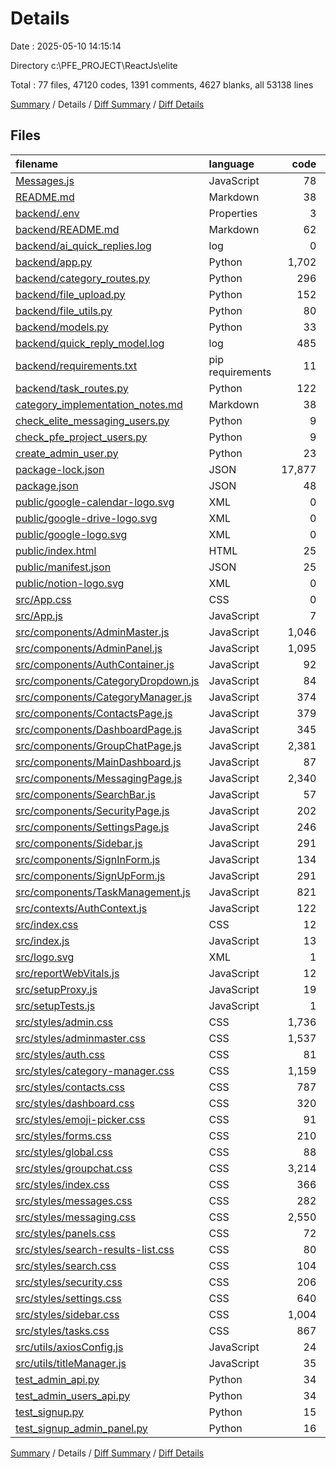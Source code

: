 # Details

Date : 2025-05-10 14:15:14

Directory c:\\PFE_PROJECT\\ReactJs\\elite

Total : 77 files,  47120 codes, 1391 comments, 4627 blanks, all 53138 lines

[Summary](results.md) / Details / [Diff Summary](diff.md) / [Diff Details](diff-details.md)

## Files
| filename | language | code | comment | blank | total |
| :--- | :--- | ---: | ---: | ---: | ---: |
| [Messages.js](/Messages.js) | JavaScript | 78 | 0 | 11 | 89 |
| [README.md](/README.md) | Markdown | 38 | 0 | 33 | 71 |
| [backend/.env](/backend/.env) | Properties | 3 | 0 | 1 | 4 |
| [backend/README.md](/backend/README.md) | Markdown | 62 | 0 | 23 | 85 |
| [backend/ai\_quick\_replies.log](/backend/ai_quick_replies.log) | log | 0 | 0 | 1 | 1 |
| [backend/app.py](/backend/app.py) | Python | 1,702 | 267 | 445 | 2,414 |
| [backend/category\_routes.py](/backend/category_routes.py) | Python | 296 | 40 | 81 | 417 |
| [backend/file\_upload.py](/backend/file_upload.py) | Python | 152 | 35 | 47 | 234 |
| [backend/file\_utils.py](/backend/file_utils.py) | Python | 80 | 15 | 23 | 118 |
| [backend/models.py](/backend/models.py) | Python | 33 | 0 | 3 | 36 |
| [backend/quick\_reply\_model.log](/backend/quick_reply_model.log) | log | 485 | 0 | 31 | 516 |
| [backend/requirements.txt](/backend/requirements.txt) | pip requirements | 11 | 0 | 1 | 12 |
| [backend/task\_routes.py](/backend/task_routes.py) | Python | 122 | 32 | 34 | 188 |
| [category\_implementation\_notes.md](/category_implementation_notes.md) | Markdown | 38 | 0 | 12 | 50 |
| [check\_elite\_messaging\_users.py](/check_elite_messaging_users.py) | Python | 9 | 5 | 6 | 20 |
| [check\_pfe\_project\_users.py](/check_pfe_project_users.py) | Python | 9 | 5 | 6 | 20 |
| [create\_admin\_user.py](/create_admin_user.py) | Python | 23 | 6 | 7 | 36 |
| [package-lock.json](/package-lock.json) | JSON | 17,877 | 0 | 1 | 17,878 |
| [package.json](/package.json) | JSON | 48 | 0 | 1 | 49 |
| [public/google-calendar-logo.svg](/public/google-calendar-logo.svg) | XML | 0 | 0 | 1 | 1 |
| [public/google-drive-logo.svg](/public/google-drive-logo.svg) | XML | 0 | 0 | 1 | 1 |
| [public/google-logo.svg](/public/google-logo.svg) | XML | 0 | 0 | 1 | 1 |
| [public/index.html](/public/index.html) | HTML | 25 | 0 | 1 | 26 |
| [public/manifest.json](/public/manifest.json) | JSON | 25 | 0 | 1 | 26 |
| [public/notion-logo.svg](/public/notion-logo.svg) | XML | 0 | 0 | 1 | 1 |
| [src/App.css](/src/App.css) | CSS | 0 | 0 | 1 | 1 |
| [src/App.js](/src/App.js) | JavaScript | 7 | 0 | 3 | 10 |
| [src/components/AdminMaster.js](/src/components/AdminMaster.js) | JavaScript | 1,046 | 25 | 76 | 1,147 |
| [src/components/AdminPanel.js](/src/components/AdminPanel.js) | JavaScript | 1,095 | 31 | 76 | 1,202 |
| [src/components/AuthContainer.js](/src/components/AuthContainer.js) | JavaScript | 92 | 8 | 11 | 111 |
| [src/components/CategoryDropdown.js](/src/components/CategoryDropdown.js) | JavaScript | 84 | 2 | 13 | 99 |
| [src/components/CategoryManager.js](/src/components/CategoryManager.js) | JavaScript | 374 | 17 | 34 | 425 |
| [src/components/ContactsPage.js](/src/components/ContactsPage.js) | JavaScript | 379 | 21 | 43 | 443 |
| [src/components/DashboardPage.js](/src/components/DashboardPage.js) | JavaScript | 345 | 6 | 28 | 379 |
| [src/components/GroupChatPage.js](/src/components/GroupChatPage.js) | JavaScript | 2,381 | 205 | 265 | 2,851 |
| [src/components/MainDashboard.js](/src/components/MainDashboard.js) | JavaScript | 87 | 3 | 10 | 100 |
| [src/components/MessagingPage.js](/src/components/MessagingPage.js) | JavaScript | 2,340 | 223 | 267 | 2,830 |
| [src/components/SearchBar.js](/src/components/SearchBar.js) | JavaScript | 57 | 0 | 6 | 63 |
| [src/components/SecurityPage.js](/src/components/SecurityPage.js) | JavaScript | 202 | 14 | 35 | 251 |
| [src/components/SettingsPage.js](/src/components/SettingsPage.js) | JavaScript | 246 | 10 | 23 | 279 |
| [src/components/Sidebar.js](/src/components/Sidebar.js) | JavaScript | 291 | 14 | 32 | 337 |
| [src/components/SignInForm.js](/src/components/SignInForm.js) | JavaScript | 134 | 3 | 20 | 157 |
| [src/components/SignUpForm.js](/src/components/SignUpForm.js) | JavaScript | 291 | 10 | 35 | 336 |
| [src/components/TaskManagement.js](/src/components/TaskManagement.js) | JavaScript | 821 | 46 | 66 | 933 |
| [src/contexts/AuthContext.js](/src/contexts/AuthContext.js) | JavaScript | 122 | 25 | 34 | 181 |
| [src/index.css](/src/index.css) | CSS | 12 | 0 | 2 | 14 |
| [src/index.js](/src/index.js) | JavaScript | 13 | 0 | 2 | 15 |
| [src/logo.svg](/src/logo.svg) | XML | 1 | 0 | 0 | 1 |
| [src/reportWebVitals.js](/src/reportWebVitals.js) | JavaScript | 12 | 0 | 2 | 14 |
| [src/setupProxy.js](/src/setupProxy.js) | JavaScript | 19 | 0 | 3 | 22 |
| [src/setupTests.js](/src/setupTests.js) | JavaScript | 1 | 4 | 1 | 6 |
| [src/styles/admin.css](/src/styles/admin.css) | CSS | 1,736 | 32 | 325 | 2,093 |
| [src/styles/adminmaster.css](/src/styles/adminmaster.css) | CSS | 1,537 | 19 | 299 | 1,855 |
| [src/styles/auth.css](/src/styles/auth.css) | CSS | 81 | 0 | 9 | 90 |
| [src/styles/category-manager.css](/src/styles/category-manager.css) | CSS | 1,159 | 31 | 203 | 1,393 |
| [src/styles/contacts.css](/src/styles/contacts.css) | CSS | 787 | 9 | 131 | 927 |
| [src/styles/dashboard.css](/src/styles/dashboard.css) | CSS | 320 | 13 | 66 | 399 |
| [src/styles/emoji-picker.css](/src/styles/emoji-picker.css) | CSS | 91 | 8 | 17 | 116 |
| [src/styles/forms.css](/src/styles/forms.css) | CSS | 210 | 2 | 34 | 246 |
| [src/styles/global.css](/src/styles/global.css) | CSS | 88 | 2 | 19 | 109 |
| [src/styles/groupchat.css](/src/styles/groupchat.css) | CSS | 3,214 | 43 | 544 | 3,801 |
| [src/styles/index.css](/src/styles/index.css) | CSS | 366 | 10 | 84 | 460 |
| [src/styles/messages.css](/src/styles/messages.css) | CSS | 282 | 4 | 46 | 332 |
| [src/styles/messaging.css](/src/styles/messaging.css) | CSS | 2,550 | 48 | 439 | 3,037 |
| [src/styles/panels.css](/src/styles/panels.css) | CSS | 72 | 1 | 15 | 88 |
| [src/styles/search-results-list.css](/src/styles/search-results-list.css) | CSS | 80 | 1 | 17 | 98 |
| [src/styles/search.css](/src/styles/search.css) | CSS | 104 | 3 | 19 | 126 |
| [src/styles/security.css](/src/styles/security.css) | CSS | 206 | 5 | 44 | 255 |
| [src/styles/settings.css](/src/styles/settings.css) | CSS | 640 | 18 | 126 | 784 |
| [src/styles/sidebar.css](/src/styles/sidebar.css) | CSS | 1,004 | 13 | 127 | 1,144 |
| [src/styles/tasks.css](/src/styles/tasks.css) | CSS | 867 | 8 | 157 | 1,032 |
| [src/utils/axiosConfig.js](/src/utils/axiosConfig.js) | JavaScript | 24 | 5 | 7 | 36 |
| [src/utils/titleManager.js](/src/utils/titleManager.js) | JavaScript | 35 | 22 | 10 | 67 |
| [test\_admin\_api.py](/test_admin_api.py) | Python | 34 | 6 | 8 | 48 |
| [test\_admin\_users\_api.py](/test_admin_users_api.py) | Python | 34 | 6 | 8 | 48 |
| [test\_signup.py](/test_signup.py) | Python | 15 | 5 | 6 | 26 |
| [test\_signup\_admin\_panel.py](/test_signup_admin_panel.py) | Python | 16 | 5 | 6 | 27 |

[Summary](results.md) / Details / [Diff Summary](diff.md) / [Diff Details](diff-details.md)